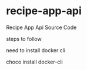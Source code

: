# recipe-app-api
Recipe App Api Source Code

steps to follow

need to install docker cli

choco install docker-cli

